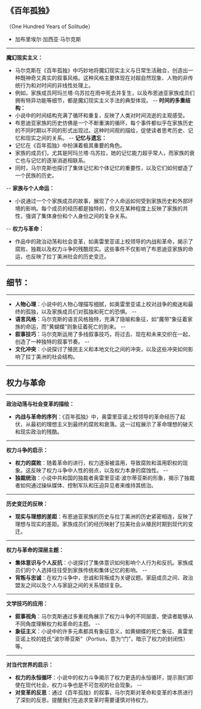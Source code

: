 

## 《百年孤独》
（One Hundred Years of Solitude）
- 加布里埃尔·加西亚·马尔克斯
---
**魔幻现实主义：**
- 马尔克斯在《百年孤独》中巧妙地将魔幻现实主义与日常生活融合，创造出一种既神奇又真实的叙事风格。这种风格主要体现在对超自然现象、人物的非传统行为和对时间的非线性处理上。
- 例如，家族成员阿玛兰塔·乌苏拉在雨中死去并复生，以及布恩迪亚家族成员们拥有特异功能等细节，都是魔幻现实主义手法的典型体现。
--
**时间的多重结构：**
- 小说中的时间结构充满了循环和重复，反映了人类对时间流逝的主观感受。
- 布恩迪亚家族的历史仿佛是一个不断重演的循环，每个事件都似乎在家族历史的不同时期以不同的形式出现过。这种时间观的描绘，促使读者思考历史、记忆和现实之间的关系。
--
**记忆与遗忘：**
- 记忆在《百年孤独》中扮演着极其重要的角色。
- 家族的成员们，尤其是阿玛兰塔·乌苏拉，她的记忆能力超乎常人，而家族的衰亡也与记忆的逐渐消逝相联系。
- 同时，马尔克斯也探讨了集体记忆和个体记忆的重要性，以及它们如何塑造了一个民族的历史。

--
**家族与个人命运：**
- 小说通过一个个家族成员的故事，展现了个人命运如何受到家族历史和外部环境的影响。每个成员的经历都是独特的，但又在某种程度上反映了家族的共性，强调了集体身份和个人身份之间的复杂关系。

--
**权力与革命：**
- 作品中的政治动荡和社会变革，如奥雷里亚诺上校领导的内战和革命，揭示了腐败、独裁以及权力斗争的残酷现实。这些事件不仅影响了布恩迪亚家族的命运，也反映了拉丁美洲社会的历史变迁。

---
## 细节：
---

- **人物心理**：小说中的人物心理描写细腻，如奥雷里亚诺上校对战争的痴迷和最终的孤独，以及家族成员们对孤独和死亡的恐惧。
--
- **语言风格**：马尔克斯的语言风格独特，充满了隐喻和象征，如“魔带”象征着家族的命运，而“黄蝴蝶”则象征着死亡的到来。
--
- **叙事技巧**：马尔克斯运用了多线叙事技巧，将过去、现在和未来交织在一起，创造了一种独特的叙事节奏。
--
- **文化冲突**：小说探讨了殖民主义和本地文化之间的冲突，以及这些冲突如何影响了拉丁美洲的社会结构。

---
## 权力与革命

---
**政治动荡与社会变革的描绘：**
- **内战与革命的序列**：《百年孤独》中，奥雷里亚诺上校领导的革命经历了起伏，从最初的理想主义到最终的腐败和衰落。这一过程展示了革命理想的破灭和现实政治的残酷。
---
**权力斗争的启示：**

- **权力的腐败**：随着革命的进行，权力逐渐被滥用，导致腐败和滥用职权的现象。这反映了权力斗争中人性的弱点，以及权力本身的腐蚀性。
--
- **独裁统治**：小说中共和国的独裁者奥雷里亚诺·波尔蒂亚斯的形象，揭示了独裁者如何通过操纵媒体、控制军队和压迫异见者来维持其统治。
---
**历史变迁的反映：**

- **现实与理想的差距**：布恩迪亚家族的历史与拉丁美洲的历史紧密相连，反映了理想与现实的差距。家族成员们的经历映射了拉美社会从殖民时期到现代的变迁。
---
**权力与革命的深层主题：**

- **集体意识与个人反抗**：小说探讨了集体意识如何影响个人行为和反抗。家族成员们的个人选择往往受到家族传统和集体记忆的影响。
--
- **背叛与忠诚**：在权力斗争中，忠诚和背叛成为关键议题。家庭成员之间、政治盟友之间以及个人与家庭之间的关系错综复杂。
---
**文学技巧的应用：**

- **叙事视角**：马尔克斯通过多重视角展示了权力斗争的不同层面，使读者能够从不同角度理解权力和革命的主题。
--
- **象征主义**：小说中的许多元素都具有象征意义，如黄蝴蝶的死亡象征、奥雷里亚诺上校的姓氏“波尔蒂亚斯”（Portius，意为“门”，暗示了权力的封闭性）等。
---
**对当代世界的启示：**

- **权力的永恒循环**：小说中的权力斗争揭示了权力更迭的永恒循环，提示我们即使在现代社会，权力斗争也是不可忽视的社会现象。
--
- **对变革的反思**：通过《百年孤独》的叙事，马尔克斯对革命和变革的本质进行了深刻的反思，提醒我们在追求变革时需要谨慎对待权力。
